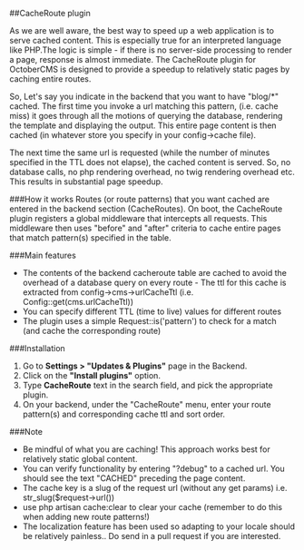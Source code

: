 ##CacheRoute plugin

As we are well aware, the best way to speed up a web application is to serve cached content. This is especially true for 
an interpreted language like PHP.The logic is simple - if there is no server-side processing to render a page, response is almost immediate.
The CacheRoute plugin for OctoberCMS is designed to provide a speedup to relatively static pages by caching entire routes. 

So, Let's say you indicate in the backend that you want to have "blog/*" cached. The first time you invoke a url matching this pattern,
 (i.e. cache miss) it goes through all the motions of querying the database, rendering the template and displaying the output.
This entire page content is then cached (in whatever store you specify in your config->cache file).

The next time the same url is requested (while the number of minutes specified in the TTL does not elapse), 
the cached content is served. So, no database calls, no php rendering overhead, no twig rendering overhead etc. 
This results in substantial page speedup.

###How it works
Routes (or route patterns) that you want cached are entered in the backend section (CacheRoutes).
On boot, the CacheRoute plugin registers a global middleware that intercepts all requests. This middleware then 
uses "before" and "after" criteria to cache entire pages that match pattern(s) specified in the table. 

###Main features
* The contents of the backend cacheroute table are cached to avoid the overhead of a database query on every route - The ttl for 
    this cache is extracted from config->cms->urlCacheTtl (i.e. Config::get(cms.urlCacheTtl)) 
* You can specify different TTL (time to live) values for different routes
* The plugin uses a simple Request::is('pattern') to check for a match (and cache the corresponding route)

###Installation
1. Go to __Settings > "Updates & Plugins"__ page in the Backend.
2. Click on the __"Install plugins"__ option.
3. Type __CacheRoute__ text in the search field, and pick the appropriate plugin.
4. On your backend, under the "CacheRoute" menu, enter your route pattern(s) and corresponding cache ttl and sort order.

###Note
* Be mindful of what you are caching! This approach works best for relatively static global content.
* You can verify functionality by entering "?debug" to a cached url. You should see the text "CACHED" preceding the page content.
* The cache key is a slug of the request url (without any get params) i.e. str_slug($request->url()) 
* use php artisan cache:clear to clear your cache (remember to do this when adding new route patterns!)
* The localization feature has been used so adapting to your locale should be relatively painless.. Do send in a pull request
if you are interested.
